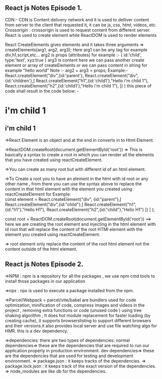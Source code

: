## React js Notes Episode 1.
CDN:- CDN is Content delivery network and it is used to delliver content from server to the client that requested it, it can be js, css, html, videos, etc.
Crossorigin :  crossorigin is used to request content from different server.
React is used to create element while ReactDOM is used to render elements

React CreateElements gives elements and it takes three arguments => createElements(arg1, arg2, arg3);
    Here arg1 can be any tag for example div,h1,script,etc...
    arg2 is props (attributes) for example :- 
        {
            id:'child',
            type:'text',
            xyz:true
        }
    arg3 is content here we can pass another create element or array of createElements or we can pass content in string for example "hello world"
    Note :- arg2 + arg3 = props;
    Example:-
    React.createElement("div",{id:'parent'},
        React.createElement("div",{id:'children'},[
                React.createElement("h1",{id:'child1'},"Hello i'm child 1"),
                React.createElement("h2",{id:'child1'},"Hello i'm child 1"),
            ])
        )
    this piece of code shall result in the code below: - 
    <div id="parent">
        <div id="children">
            <h1 id="child1">i'm child 1</h1>
            <h2 id="child2">i'm child 1</h2>
        </div>
    </div>

=>React Element is an object and at the end in converts in to Html Element.

=>ReactDOM.createRoot(document.getElementById('root')) =>  This is basically a syntax to create a root in which you can render all the elements that you have 
created using reactCreateElement.

=>You can create as many root but with different id of an html element.

=>To Create a root you to have an element in the html with id root or any other name , from there you can use the syntax above to replace the content in that 
    html element with the element you created using reactCreateElement
    for Example:   
        const element = React.createElement("div",
            {id:"parent"},[
            React.createElement("div",{id:"child"},[
                React.createElement("h1",{id:"h1"},"Hello H1"),
                React.createElement("h2",{id:"child"},"Hello H1")
            ])
        ]
    );

const root = ReactDOM.createRoot(document.getElementById('root')) ==> here we are creating the root element and injecting in the html element with id root that will replace the content of the root HTMl element with the element you created using reactCreateElement.

=>  root element only replace the content of the root html element not the content outside of the html element.


## React js Notes Episode 2.
=>NPM :  npm is a repository for all the packages , we use npm cmd tools to install those packages in our application

=>npx : npx is used to execute a package installed from the npm.

=>Parcel/Webpack = parcel/vite/babel are bundlers used for code optimization, minification of code, compress images and videos in the project , removing extra functions or code (unused code ) using tree shaking algorithm , It does hot module replacement for faster loading (by creating cache), it supports browserslisting to support different browsers and their versions.it also provides local server and use file watching algo for HMR.
this is a dev dependency.

=>dependencies: 
there are two types of dependencies:
    normal dependencies=> these are the dependencies that are required to run our application properly in production environment.
    dev dependencies=> these are the dependencies that are used for testing and development environment.
=> package.json : it keeps tracks of the dependencies.
=> package.lock.json : it keeps track of the exact version of the dependencies.
=> node_modules are like db for the dependencies.

